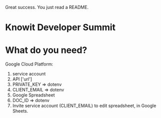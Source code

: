 Great success. 
You just read a README. 


# Knowit Developer Summit 

# What do you need? 

Google Cloud Platform: 
1. service account 
2. API ['url']
3. PRIVATE_KEY => dotenv 
4. CLIENT_EMAIL => dotenv 
5. Google Spreadsheet 
6. DOC_ID => dotenv 
7. Invite service account (CLIENT_EMAIL) to edit spreadsheet, in Google Sheets. 